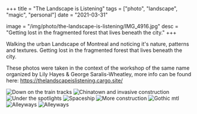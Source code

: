 +++
title = "The Landscape is Listening"
tags = ["photo", "landscape", "magic", "personal"]
date = "2021-03-31"

image = "/img/photo/the-landscape-is-listening/IMG_4916.jpg"
desc = "Getting lost in the fragmented forest that lives beneath the city."
+++

Walking the urban Landscape of Montreal and noticing it's nature, patterns and textures. Getting lost in the fragmented forest that lives beneath the city.

These photos were taken in the context of the workshop of the same name organized by Lily Hayes & George Saralis-Wheatley, more info can be found here: https://thelandscapeislistening.cargo.site/

![Down on the train tracks](/img/photo/the-landscape-is-listening/IMG_4892.jpg)
![Chinatown and invasive construction](/img/photo/the-landscape-is-listening/IMG_4898.jpg)
![Under the spotlights](/img/photo/the-landscape-is-listening/IMG_4899.jpg)
![Spaceship](/img/photo/the-landscape-is-listening/IMG_4904.jpg)
![More construction](/img/photo/the-landscape-is-listening/IMG_4906.jpg)
![Gothic mtl](/img/photo/the-landscape-is-listening/IMG_4911.jpg)
![Alleyways](/img/photo/the-landscape-is-listening/IMG_4913.jpg)
![Alleyways](/img/photo/the-landscape-is-listening/IMG_4916.jpg)
